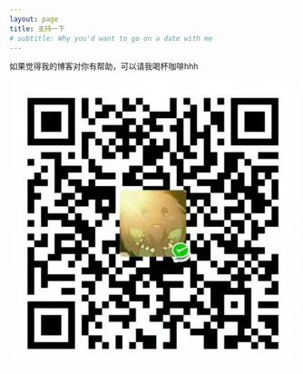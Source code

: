 ```yaml
---
layout: page
title: 支持一下
# subtitle: Why you'd want to go on a date with me
---
```


如果觉得我的博客对你有帮助，可以请我喝杯咖啡hhh

![](/assets/img/收款码.jpg)